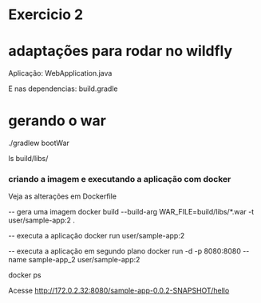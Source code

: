 # Exercicio 2

# adaptações para rodar no wildfly

Aplicação: WebApplication.java

E nas dependencias: build.gradle

# gerando o war

./gradlew bootWar

ls build/libs/

### criando a imagem e executando a aplicação com docker 

Veja as alterações em Dockerfile

-- gera uma imagem
docker build --build-arg WAR_FILE=build/libs/\*.war -t user/sample-app:2 .

-- executa a aplicação
docker run user/sample-app:2

-- executa a aplicação em segundo plano
docker run -d -p 8080:8080 --name sample-app_2 user/sample-app:2

docker ps

Acesse http://172.0.2.32:8080/sample-app-0.0.2-SNAPSHOT/hello